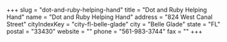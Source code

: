+++
slug = "dot-and-ruby-helping-hand"
title = "Dot and Ruby Helping Hand"
name = "Dot and Ruby Helping Hand"
address = "824 West Canal Street"
cityIndexKey = "city-fl-belle-glade"
city = "Belle Glade"
state = "FL"
postal = "33430"
website = ""
phone = "561-983-3744"
fax = ""
+++
